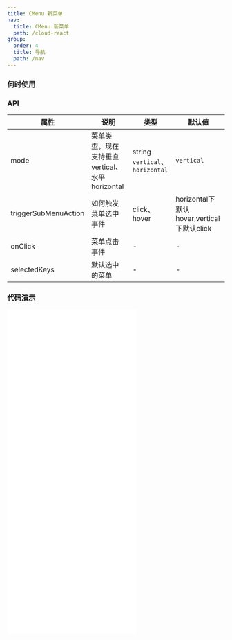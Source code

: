 ```yaml
---
title: CMenu 新菜单
nav:
  title: CMenu 新菜单
  path: /cloud-react
group:
  order: 4
  title: 导航
  path: /nav
---
```


### 何时使用

### API

| 属性        | 说明                 | 类型             | 默认值     |
| ----------- | -------------------- | ---------------- | ---------- |
| mode  | 菜单类型，现在支持垂直 vertical、水平 horizontal         | string  `vertical`、`horizontal`            | `vertical`      |
| triggerSubMenuAction  | 如何触发菜单选中事件               | click、hover |horizontal下默认hover,vertical下默认click        |
| onClick  | 菜单点击事件               | - |-        |
| selectedKeys      |默认选中的菜单             | - | -         |

 ### 代码演示 

<embed src="@components/c-menu/demos/top-menu.md" />
<embed src="@components/c-menu/demos/top-menu-header.md" />
<embed src="@components/c-menu/demos/inline-menu.md" />
<embed src="@components/c-menu/demos/vertical-menu.md" />
<embed src="@components/c-menu/demos/inline-collapsed.md" />

